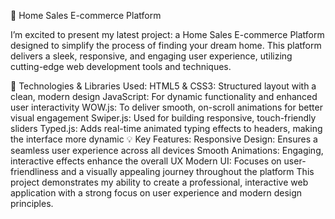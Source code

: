 🏡 Home Sales E-commerce Platform


I’m excited to present my latest project: a Home Sales E-commerce Platform designed to simplify the process of finding your dream home. This platform delivers a sleek, responsive, and engaging user experience, utilizing cutting-edge web development tools and techniques.

🚀 Technologies & Libraries Used:
HTML5 & CSS3: Structured layout with a clean, modern design
JavaScript: For dynamic functionality and enhanced user interactivity
WOW.js: To deliver smooth, on-scroll animations for better visual engagement
Swiper.js: Used for building responsive, touch-friendly sliders
Typed.js: Adds real-time animated typing effects to headers, making the interface more dynamic
💡 Key Features:
Responsive Design: Ensures a seamless user experience across all devices
Smooth Animations: Engaging, interactive effects enhance the overall UX
Modern UI: Focuses on user-friendliness and a visually appealing journey throughout the platform
This project demonstrates my ability to create a professional, interactive web application with a strong focus on user experience and modern design principles.

